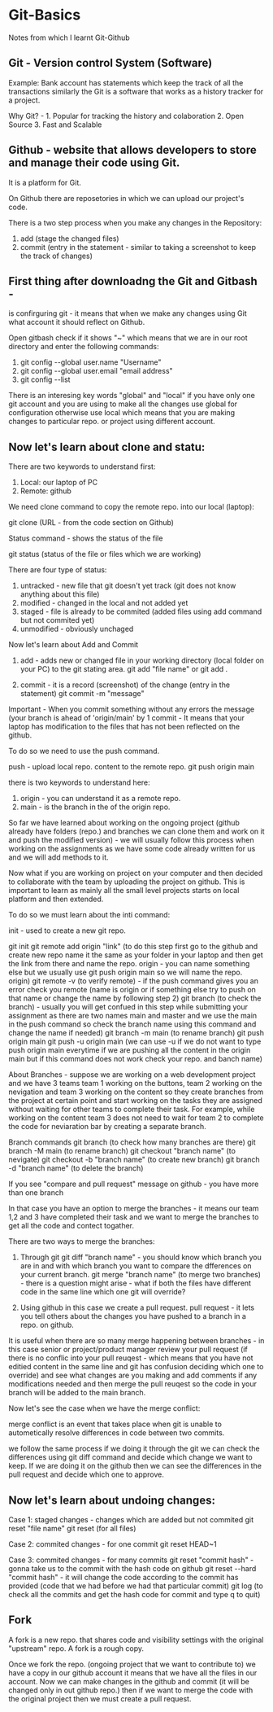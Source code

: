 # Git-Basics
Notes from which I learnt Git-Github

## Git - Version control System (Software)
Example: Bank account has statements which keep the track of all the transactions similarly the Git is a software that works as a history tracker for a project.

Why Git? - 1. Popular for tracking the history and colaboration
2. Open Source
3. Fast and Scalable

## Github - website that allows developers to store and manage their code using Git.
It is a platform for Git.

On Github there are reposetories in which we can upload our project's code.

There is a two step process when you make any changes in the Repository:
1. add (stage the changed files)
2. commit (entry in the statement - similar to taking a screenshot to keep the track of changes)

## First thing after downloadng the Git and Gitbash -
is confirguring git - it means that when we make any changes using Git what account it should reflect on Github.

Open gitbash check if it shows "~" which means that we are in our root directory and enter the following commands:
1. git config --global user.name "Username"
2. git config --global user.email "email address"
3. git config --list

There is an interesing key words "global" and "local" if you have only one git account and you are using to make all the changes use global for configuration otherwise use local which means that you are making changes to particular repo. or project using different account.

## Now let's learn about clone and statu:

There are two keywords to understand first:
1. Local: our laptop of PC
2. Remote: github

We need clone command to copy the remote repo. into our local (laptop):

git clone (URL - from the code section on Github)

Status command - shows the status of the file

git status (status of the file or files which we are working)

There are four type of status:
1. untracked - new file that git doesn't yet track (git does not know anything about this file)
2. modified - changed in the local and not added yet
3. staged - file is already to be commited (added files using add command but not commited yet)
4. unmodified - obviously unchaged

Now let's learn about Add and Commit

1. add - adds new or changed file in your working directory (local folder on your PC) to the git stating area.
   git add "file name" or git add .

2. commit - it is a record (screenshot) of the change (entry in the statement)
   git commit -m "message"

Important - When you commit something without any errors the message (your branch is ahead of 'origin/main' by 1 commit - It means that your laptop has modification to the files that has not been reflected on the github.

To do so we need to use the push command.

push - upload local repo. content to the remote repo.
  git push origin main

there is two keywords to understand here:
1. origin - you can understand it as a remote repo.
2. main - is the branch in the of the origin repo.

So far we have learned about working on the ongoing project (github already have folders (repo.) and branches we can clone them and work on it and push the modified version) - we will usually follow this process when working on the assignments as we have some code already written for us and we will add methods to it.

Now what if you are working on project on your computer and then decided to collaborate with the team by uploading the project on github. This is important to learn as mainly all the small level projects starts on local platform and then extended.

To do so we must learn about the inti command:

init - used to create a new git repo.

  git init
  git remote add origin "link" (to do this step first go to the github and create new repo name it the same as your folder in your laptop and then get the link from there and name the repo. origin - you can name something else but we usually use git push origin main so we will name the repo. origin)
  git remote -v (to verify remote) - if the push command gives you an error check you remote (name is origin or if something else try to push on that name or change the name by following step 2)
  git branch (to check the branch) - usually you will get confued in this step while submitting your assignment as there are two names main and master and we use the main in the push command so check the branch name using this command and change the name if needed)
  git branch -m main (to rename branch)
  git push origin main
  git push -u origin main (we can use -u if we do not want to type push origin main everytime if we are pushing all the content in the origin main but if this command does not work check your repo. and banch name)

About Branches - suppose we are working on a web development project and we have 3 teams team 1 working on the buttons, team 2 working on the nevigation and team 3 working on the content so they create branches from the project at certain point and start working on the tasks they are assigned without waiting for other teams to complete their task. For example, while working on the content team 3 does not need to wait for team 2 to complete the code for neviaration bar by creating a separate branch. 
  
Branch commands
  git branch (to check how many branches are there)
  git branch -M main (to rename branch)
  git checkout "branch name" (to nevigate)
  git checkout -b "branch name" (to create new branch)
  git branch -d "branch name" (to delete the branch)

If you see "compare and pull request" message on github - you have more than one branch

In that case you have an option to merge the branches - it means our team 1,2 and 3 have completed their task and we want to merge the branches to get all the code and contect togather.

There are two ways to merge the branches:
1. Through git
  git diff "branch name" - you should know which branch you are in and with which branch you want to compare the dfferences on your current branch.
  git merge "branch name" (to merge two branches) - there is a question might arise - what if both the files have different code in the same line which one git will override?


2. Using github
   in this case we create a pull request.
   pull request - it lets you tell others about the changes you have pushed to a branch in a repo. on github.

It is useful when there are so many merge happening between branches - in this case senior or project/product manager review your pull request (if there is no conflic into your pull reuqest - which means that you have not editied content in the same line and git has confusion deciding which one to override) and see what changes are you making and add comments if any modifications needed and then merge the pull reuqest so the code in your branch will be added to the main branch.

Now let's see the case when we have the merge conflict:

merge conflict is an event that takes place when git is unable to autometically resolve differences in code between two commits.

we follow the same process if we doing it through the git we can check the differences using git diff command and decide which change we want to keep. If we are doing it on the github then we can see the differences in the pull request and decide which one to approve.

## Now let's learn about undoing changes:

Case 1: staged changes - changes which are added but not commited 
  git reset "file name"
  git reset (for all files)

Case 2: commited changes - for one commit
  git reset HEAD~1

Case 3: commited changes - for many commits
  git reset "commit hash" - gonna take us to the commit with the hash code on github
  git reset --hard "commit hash" - it will change the code according to the commit has provided (code that we had before we had that particular commit)
  git log (to check all the commits and get the hash code for commit and type q to quit)

## Fork

A fork is a new repo. that shares code and visibility settings with the original "upstream" repo.
A fork is a rough copy.

Once we fork the repo. (ongoing project that we want to contribute to) we have a copy in our github account it means that we have all the files in our account. Now we can make changes in the github and commit (it will be changed only in out github repo.) then if we want to merge the code with the original project then we must create a pull request. 



